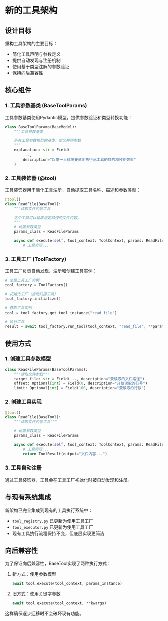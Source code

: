 # 新的工具架构

## 设计目标

重构工具架构的主要目标：
- 简化工具声明与参数定义
- 提供自动发现与注册机制
- 使用基于类型注解的参数验证
- 保持向后兼容性

## 核心组件

### 1. 工具参数基类 (BaseToolParams)

工具参数基类使用Pydantic模型，提供参数验证和类型转换功能：

```python
class BaseToolParams(BaseModel):
    """工具参数基类

    所有工具参数模型的基类，定义共同参数
    """
    explanation: str = Field(
        ...,
        description="以第一人称简要说明执行此工具的目的和预期效果"
    )
```

### 2. 工具装饰器 (@tool)

工具装饰器用于简化工具注册，自动提取工具名称、描述和参数类型：

```python
@tool()
class ReadFile(BaseTool):
    """读取文件内容工具

    这个工具可以读取指定路径的文件内容。
    """
    # 设置参数类型
    params_class = ReadFileParams

    async def execute(self, tool_context: ToolContext, params: ReadFileParams) -> ToolResult:
        # 工具实现...
```

### 3. 工具工厂 (ToolFactory)

工具工厂负责自动发现、注册和创建工具实例：

```python
# 全局工具工厂实例
tool_factory = ToolFactory()

# 初始化工厂（自动扫描工具）
tool_factory.initialize()

# 获取工具实例
tool = tool_factory.get_tool_instance("read_file")

# 执行工具
result = await tool_factory.run_tool(tool_context, "read_file", **params)
```

## 使用方式

### 1. 创建工具参数模型

```python
class ReadFileParams(BaseToolParams):
    """读取文件参数"""
    target_file: str = Field(..., description="要读取的文件路径")
    offset: Optional[int] = Field(0, description="开始读取的行号")
    limit: Optional[int] = Field(100, description="要读取的行数")
```

### 2. 创建工具实现

```python
@tool()
class ReadFile(BaseTool):
    """读取文件内容工具"""

    # 设置参数类型
    params_class = ReadFileParams

    async def execute(self, tool_context: ToolContext, params: ReadFileParams) -> ToolResult:
        # 工具实现...
        return ToolResult(output="文件内容...")
```

### 3. 工具自动注册

通过工具装饰器，工具会在工具工厂初始化时被自动发现和注册。

## 与现有系统集成

新架构已完全集成到现有的工具执行系统中：

- `tool_registry.py` 已更新为使用工具工厂
- `tool_executor.py` 已更新为使用工具工厂
- 现有工具执行流程保持不变，但底层实现更简洁

## 向后兼容性

为了保证向后兼容性，BaseTool实现了两种执行方式：

1. 新方式：使用参数模型
   ```python
   await tool.execute(tool_context, params_instance)
   ```

2. 旧方式：使用关键字参数
   ```python
   await tool.execute(tool_context, **kwargs)
   ```

这样确保逐步迁移时不会破坏现有功能。
